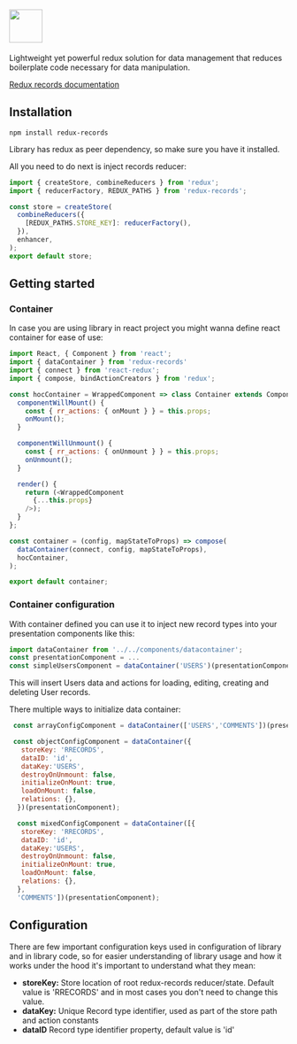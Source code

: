 # <a href='https://ivanvarga.github.io/redux-records/'><img src="https://raw.githubusercontent.com/ivanvarga/redux-records/master/examples/src/RR_logo-color.svg?sanitize=true" height="60"/></a>

Lightweight yet powerful redux solution for data management that reduces boilerplate code necessary for data manipulation.

[Redux records documentation](https://ivanvarga.github.io/redux-records/)
## Installation
```console
npm install redux-records
```
Library has redux as peer dependency, so make sure you have it installed.

All you need to do next is inject records reducer:
```js
import { createStore, combineReducers } from 'redux';
import { reducerFactory, REDUX_PATHS } from 'redux-records';

const store = createStore(
  combineReducers({
    [REDUX_PATHS.STORE_KEY]: reducerFactory(),
  }),
  enhancer,
);
export default store;
```
## Getting started
### Container
In case you are using library in react project you might wanna define react container for ease of use:
```js
import React, { Component } from 'react';
import { dataContainer } from 'redux-records'
import { connect } from 'react-redux';
import { compose, bindActionCreators } from 'redux';

const hocContainer = WrappedComponent => class Container extends Component {
  componentWillMount() {
    const { rr_actions: { onMount } } = this.props;
    onMount();
  }

  componentWillUnmount() {
    const { rr_actions: { onUnmount } } = this.props;
    onUnmount();
  }

  render() {
    return (<WrappedComponent
      {...this.props}
    />);
  }
};

const container = (config, mapStateToProps) => compose(
  dataContainer(connect, config, mapStateToProps),
  hocContainer,
);

export default container;
```
### Container configuration
With container defined you can use it to inject new record types into your presentation components like this:
```js
import dataContainer from '../../components/datacontainer';
const presentationComponent = ...
const simpleUsersComponent = dataContainer('USERS')(presentationComponent);
```
This will insert Users data and actions for loading, editing, creating and deleting User records.

There multiple ways to initialize data container:
```js
 const arrayConfigComponent = dataContainer(['USERS','COMMENTS'])(presentationComponent);

 const objectConfigComponent = dataContainer({ 
   storeKey: 'RRECORDS',
   dataID: 'id',
   dataKey:'USERS',
   destroyOnUnmount: false,
   initializeOnMount: true,
   loadOnMount: false,
   relations: {},
  })(presentationComponent); 

  const mixedConfigComponent = dataContainer([{ 
   storeKey: 'RRECORDS',
   dataID: 'id',
   dataKey:'USERS',
   destroyOnUnmount: false,
   initializeOnMount: true,
   loadOnMount: false,
   relations: {},
  },
  'COMMENTS'])(presentationComponent); 
```
## Configuration
There are few important configuration keys used in configuration of library and in library code, so for easier understanding of library usage and how it works under the hood it's important to understand what they mean:
* **storeKey:**
Store location of root redux-records reducer/state. Default value is 'RRECORDS' and in most cases you don't need to change this value.
* **dataKey:**
Unique Record type identifier, used as part of the store path and action constants
* **dataID**
Record type identifier property, default value is 'id'
